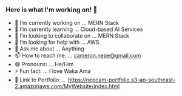 ### Here is what I'm working on! 👋 

- 🔭 I’m currently working on ... MERN Stack
- 🌱 I’m currently learning ... Cloud-based AI Services
- 👯 I’m looking to collaborate on ... MERN Stack
- 🤔 I’m looking for help with ... AWS
- 💬 Ask me about ... Anything
- 📫 How to reach me: ... cameron.nepe@gmail.com
- 😄 Pronouns: ... He/Him
- ⚡ Fun fact: ... I love Waka Ama
- :briefcase: Link to Portfolio: ... https://nepcam-portfolio.s3-ap-southeast-2.amazonaws.com/MyWebsite/index.html 

